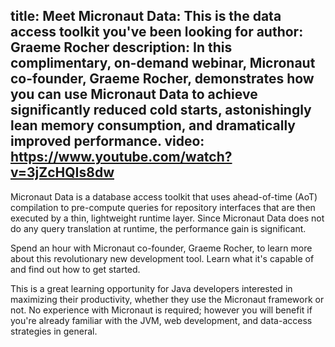 title: Meet Micronaut Data: This is the data access toolkit you've been looking for
author: Graeme Rocher
description: In this complimentary, on-demand webinar, Micronaut co-founder, Graeme Rocher, demonstrates how you can use Micronaut Data to achieve significantly reduced cold starts, astonishingly lean memory consumption, and dramatically improved performance.
video: https://www.youtube.com/watch?v=3jZcHQIs8dw
---
Micronaut Data is a database access toolkit that uses ahead-of-time (AoT) compilation to pre-compute queries for repository interfaces that are then executed by a thin, lightweight runtime layer. Since Micronaut Data does not do any query translation at runtime, the performance gain is significant. 

Spend an hour with Micronaut co-founder, Graeme Rocher, to learn more about this revolutionary new development tool. Learn what it's capable of and find out how to get started.

This is a great learning opportunity for Java developers interested in maximizing their productivity, whether they use the Micronaut framework or not. No experience with Micronaut is required; however you will benefit if you're already familiar with the JVM, web development, and data-access strategies in general.
